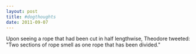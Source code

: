 ```yaml
---
layout: post
title: #dogthoughts
date: 2011-09-07
---
```

Upon seeing a rope that had been cut in half lengthwise, Theodore
      tweeted:    "Two sections of rope smell as one rope that has been
      divided."